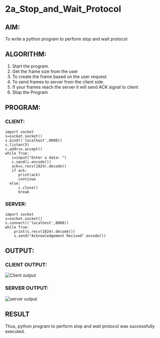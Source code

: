 # 2a_Stop_and_Wait_Protocol
## AIM:
To write a python program to perform stop and wait protocol
## ALGORITHM:
1. Start the program.
2. Get the frame size from the user
3. To create the frame based on the user request.
4. To send frames to server from the client side.
5. If your frames reach the server it will send ACK signal to client
6. Stop the Program
## PROGRAM:
### CLIENT:
```
import socket
s=socket.socket()
s.bind(('localhost',8000))
s.listen(5)
c,addr=s.accept()
while True:
   i=input("Enter a data: ")
   c.send(i.encode())
   ack=c.recv(1024).decode()
   if ack:
      print(ack)
      continue
  else:
      c.close()
      break
```
### SERVER:
```
import socket
s=socket.socket()
s.connect(('localhost',8000))
while True:
    print(s.recv(1024).decode())
    s.send("Acknowledgement Recived".encode())
```
## OUTPUT:
### CLIENT OUTPUT:
![Client output](https://github.com/tamizhselvan23013460/2a_Stop_and_Wait_Protocol/assets/150231370/7abc45ac-dad3-4f39-bc81-9d58fe69b90f)


### SERVER OUTPUT:
![server output](https://github.com/tamizhselvan23013460/2a_Stop_and_Wait_Protocol/assets/150231370/f4c58d8c-bc3e-4874-931f-57771d082113)

## RESULT
Thus, python program to perform stop and wait protocol was successfully executed.

